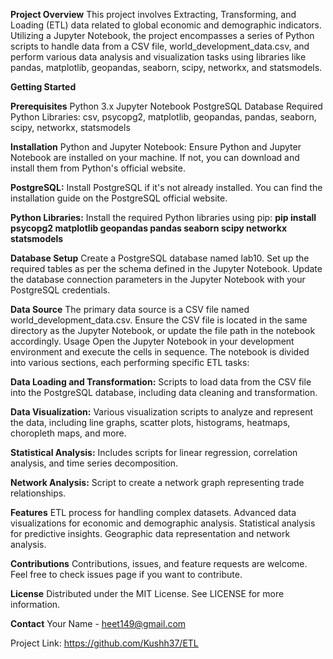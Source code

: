 **Project Overview**
This project involves Extracting, Transforming, and Loading (ETL) data related to global economic and demographic indicators. Utilizing a Jupyter Notebook, the project encompasses a series of Python scripts to handle data from a CSV file, world_development_data.csv, and perform various data analysis and visualization tasks using libraries like pandas, matplotlib, geopandas, seaborn, scipy, networkx, and statsmodels.

**Getting Started**

**Prerequisites**
Python 3.x
Jupyter Notebook
PostgreSQL Database
Required Python Libraries: csv, psycopg2, matplotlib, geopandas, pandas, seaborn, scipy, networkx, statsmodels

**Installation**
Python and Jupyter Notebook:
Ensure Python and Jupyter Notebook are installed on your machine. If not, you can download and install them from Python's official website.

**PostgreSQL:**
Install PostgreSQL if it's not already installed. You can find the installation guide on the PostgreSQL official website.

**Python Libraries:**
Install the required Python libraries using pip:
**pip install psycopg2 matplotlib geopandas pandas seaborn scipy networkx statsmodels**

**Database Setup**
Create a PostgreSQL database named lab10.
Set up the required tables as per the schema defined in the Jupyter Notebook.
Update the database connection parameters in the Jupyter Notebook with your PostgreSQL credentials.

**Data Source**
The primary data source is a CSV file named world_development_data.csv.
Ensure the CSV file is located in the same directory as the Jupyter Notebook, or update the file path in the notebook accordingly.
Usage
Open the Jupyter Notebook in your development environment and execute the cells in sequence. The notebook is divided into various sections, each performing specific ETL tasks:

**Data Loading and Transformation:**
Scripts to load data from the CSV file into the PostgreSQL database, including data cleaning and transformation.

**Data Visualization:**
Various visualization scripts to analyze and represent the data, including line graphs, scatter plots, histograms, heatmaps, choropleth maps, and more.

**Statistical Analysis:**
Includes scripts for linear regression, correlation analysis, and time series decomposition.

**Network Analysis:**
Script to create a network graph representing trade relationships.

**Features**
ETL process for handling complex datasets.
Advanced data visualizations for economic and demographic analysis.
Statistical analysis for predictive insights.
Geographic data representation and network analysis.

**Contributions**
Contributions, issues, and feature requests are welcome. Feel free to check issues page if you want to contribute.

**License**
Distributed under the MIT License. See LICENSE for more information.

**Contact**
Your Name - heet149@gmail.com

Project Link: https://github.com/Kushh37/ETL

